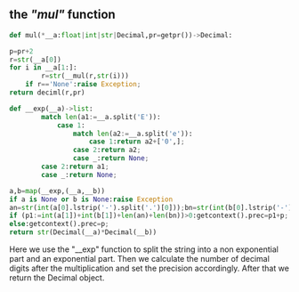 ## the *"mul"* function

```python
def mul(*__a:float|int|str|Decimal,pr=getpr())->Decimal:
```

```python
p=pr+2
r=str(__a[0])
for i in __a[1:]:
		r=str(__mul(r,str(i)))
    if r=='None':raise Exception;
return deciml(r,pr)
```

```python
def __exp(__a)->list:
		match len(a1:=__a.split('E')):
  			case 1:
      			match len(a2:=__a.split('e')):
            		case 1:return a2+['0',];
                case 2:return a2;
                case _:return None;
        case 2:return a1;
        case _:return None;
```

```python
a,b=map(__exp,(__a,__b))
if a is None or b is None:raise Exception
an=str(int(a[0].lstrip('-').split('.')[0]));bn=str(int(b[0].lstrip('-').split('.')[0]));
if (p1:=int(a[1])+int(b[1])+len(an)+len(bn))>0:getcontext().prec=p1+p;
else:getcontext().prec=p;
return str(Decimal(__a)*Decimal(__b))
```

Here we use the "__exp" function to split the string into a non exponential part and an exponential part. Then we calculate the number of decimal digits after the multiplication and set the precision accordingly. After that we return the Decimal object.

